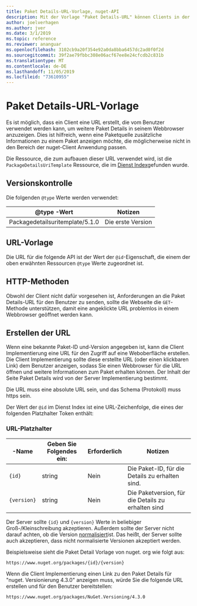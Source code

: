 ```yaml
---
title: Paket Details-URL-Vorlage, nuget-API
description: Mit der Vorlage "Paket Details-URL" können Clients in der Benutzeroberfläche einen Weblink zu weiteren Paket Details anzeigen.
author: joelverhagen
ms.author: jver
ms.date: 3/1/2019
ms.topic: reference
ms.reviewer: ananguar
ms.openlocfilehash: 3102cb9a20f354e92a0da8bba6457dc2ad0f0f2d
ms.sourcegitcommit: 39f2ae79fbbc308e06acf67ee8e24cfcdb2c831b
ms.translationtype: MT
ms.contentlocale: de-DE
ms.lasthandoff: 11/05/2019
ms.locfileid: "73610955"
---
```

# <a name="package-details-url-template"></a>Paket Details-URL-Vorlage

Es ist möglich, dass ein Client eine URL erstellt, die vom Benutzer verwendet werden kann, um weitere Paket Details in seinem Webbrowser anzuzeigen. Dies ist hilfreich, wenn eine Paketquelle zusätzliche Informationen zu einem Paket anzeigen möchte, die möglicherweise nicht in den Bereich der nuget-Client Anwendung passen.

Die Ressource, die zum aufbauen dieser URL verwendet wird, ist die `PackageDetailsUriTemplate` Ressource, die im [Dienst Index](service-index.md)gefunden wurde.

## <a name="versioning"></a>Versionskontrolle

Die folgenden `@type` Werte werden verwendet:

@type -Wert                     | Notizen
------------------------------- | -----
Packagedetailsuritemplate/5.1.0 | Die erste Version

## <a name="url-template"></a>URL-Vorlage

Die URL für die folgende API ist der Wert der `@id`-Eigenschaft, die einem der oben erwähnten Ressourcen `@type` Werte zugeordnet ist.

## <a name="http-methods"></a>HTTP-Methoden

Obwohl der Client nicht dafür vorgesehen ist, Anforderungen an die Paket Details-URL für den Benutzer zu senden, sollte die Webseite die `GET`-Methode unterstützen, damit eine angeklickte URL problemlos in einem Webbrowser geöffnet werden kann.

## <a name="construct-the-url"></a>Erstellen der URL

Wenn eine bekannte Paket-ID und-Version angegeben ist, kann die Client Implementierung eine URL für den Zugriff auf eine Weboberfläche erstellen. Die Client Implementierung sollte diese erstellte URL (oder einen klickbaren Link) dem Benutzer anzeigen, sodass Sie einen Webbrowser für die URL öffnen und weitere Informationen zum Paket erhalten können. Der Inhalt der Seite Paket Details wird von der Server Implementierung bestimmt.

Die URL muss eine absolute URL sein, und das Schema (Protokoll) muss https sein.

Der Wert der `@id` im Dienst Index ist eine URL-Zeichenfolge, die eines der folgenden Platzhalter Token enthält:

### <a name="url-placeholders"></a>URL-Platzhalter

-Name        | Geben Sie Folgendes ein:    | Erforderlich | Notizen
----------- | ------- | -------- | -----
`{id}`      | string  | Nein       | Die Paket-ID, für die Details zu erhalten sind.
`{version}` | string  | Nein       | Die Paketversion, für die Details zu erhalten sind

Der Server sollte `{id}` und `{version}` Werte in beliebiger Groß-/Kleinschreibung akzeptieren. Außerdem sollte der Server nicht darauf achten, ob die Version [normalisiert](https://docs.microsoft.com/nuget/concepts/package-versioning#normalized-version-numbers)ist. Das heißt, der Server sollte auch akzeptieren, dass nicht normalisierte Versionen akzeptiert werden.

Beispielsweise sieht die Paket Detail Vorlage von nuget. org wie folgt aus:

    https://www.nuget.org/packages/{id}/{version}

Wenn die Client Implementierung einen Link zu den Paket Details für "nuget. Versionierung 4.3.0" anzeigen muss, würde Sie die folgende URL erstellen und für den Benutzer bereitstellen:

    https://www.nuget.org/packages/NuGet.Versioning/4.3.0
